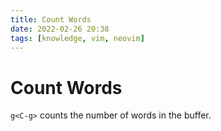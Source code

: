 ```yaml
---
title: Count Words
date: 2022-02-26 20:38
tags: [knowledge, vim, neovim]
---
```


# Count Words

`g<C-g>` counts the number of words in the buffer.
